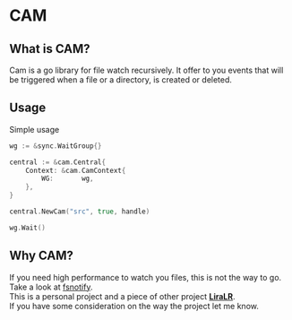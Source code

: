 # **CAM**

## What is **CAM**?

Cam is a go library for file watch recursively. It offer to you events that will be triggered when a file or a directory, is created or deleted.

## Usage

Simple usage

```go
wg := &sync.WaitGroup{}

central := &cam.Central{
    Context: &cam.CamContext{
        WG:       wg,
    },
}

central.NewCam("src", true, handle)

wg.Wait()
```

## Why CAM?

If you need high performance to watch you files, this is not the way to go. Take a look at [fsnotify](https://github.com/fsnotify/fsnotify). \
This is a personal project and a piece of other project **[LiraLR](https://github.com/RobertSDM/LiraLR)**. \
If you have some consideration on the way the project let me know.
